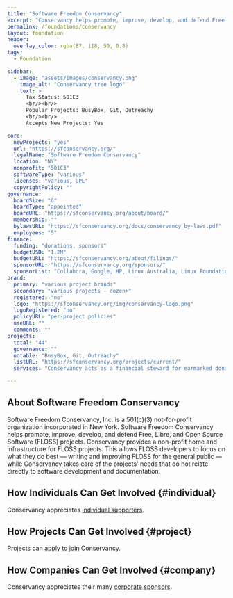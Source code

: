 ```yaml
---
title: "Software Freedom Conservancy"
excerpt: "Conservancy helps promote, improve, develop, and defend Free, Libre, and Open Source Software (FLOSS) projects."
permalink: /foundations/conservancy
layout: foundation
header:
  overlay_color: rgba(87, 118, 50, 0.8)
tags:
  - Foundation

sidebar:
  - image: "assets/images/conservancy.png"
    image_alt: "Conservancy tree logo"
    text: >
      Tax Status: 501C3  
      <br/><br/>
      Popular Projects: BusyBox, Git, Outreachy  
      <br/><br/>
      Accepts New Projects: Yes  

core:
  newProjects: "yes"
  url: "https://sfconservancy.org/"
  legalName: "Software Freedom Conservancy"
  location: "NY"
  nonprofit: "501C3"
  softwareType: "various"
  licenses: "various, GPL"
  copyrightPolicy: ""
governance:
  boardSize: "6"
  boardType: "appointed"
  boardURL: "https://sfconservancy.org/about/board/"
  membership: ""
  bylawsURL: "https://sfconservancy.org/docs/conservancy_by-laws.pdf"
  employees: "5"
finance:
  funding: "donations, sponsors"
  budgetUSD: "1.2M"
  budgetURL: "https://sfconservancy.org/about/filings/"
  sponsorURL: "https://sfconservancy.org/sponsors/"
  sponsorList: "Collabora, Google, HP, Linux Australia, Linux Foundation, Mozilla, Private InternetAccess, Redhat, Savoir-Faire Linux, Target"
brand:
  primary: "various project brands"
  secondary: "various projects - dozen+"
  registered: "no"
  logo: "https://sfconservancy.org/img/conservancy-logo.png"
  logoRegistered: "no"
  policyURL: "per-project policies"
  useURL: ""
  comments: ""
projects:
  total: "44"
  governance: ""
  notable: "BusyBox, Git, Outreachy"
  listURL: "https://sfconservancy.org/projects/current/"
  services: "Conservancy acts as a financial steward for earmarked donations and intangible assets, as well as providing legal, event, and license compliance services."

---
```


## About Software Freedom Conservancy

Software Freedom Conservancy, Inc. is a 501(c)(3) not-for-profit organization incorporated in New York. Software Freedom Conservancy helps promote, improve, develop, and defend Free, Libre, and Open Source Software (FLOSS) projects. Conservancy provides a non-profit home and infrastructure for FLOSS projects. This allows FLOSS developers to focus on what they do best — writing and improving FLOSS for the general public — while Conservancy takes care of the projects' needs that do not relate directly to software development and documentation.

## How Individuals Can Get Involved {#individual}

Conservancy appreciates [individual supporters](https://sfconservancy.org/supporter/).

## How Projects Can Get Involved {#project}

Projects can [apply to join](https://sfconservancy.org/projects/apply/) Conservancy.

## How Companies Can Get Involved {#company}

Conservancy appreciates their many [corporate sponsors](https://sfconservancy.org/sponsors/).
